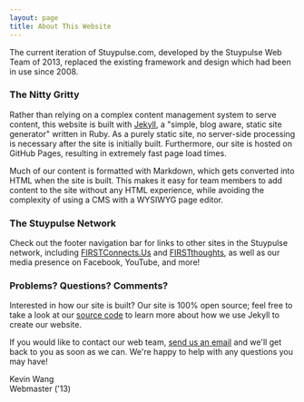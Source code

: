 ```yaml
---
layout: page
title: About This Website
---
```

The current iteration of Stuypulse.com, developed by the Stuypulse Web Team of 2013, replaced the existing framework and design which had been in use since 2008.

### The Nitty Gritty
Rather than relying on a complex content management system to serve content, this website is built with [Jekyll](http://jekyllrb.com/), a "simple, blog aware, static site generator" written in Ruby. As a purely static site, no server-side processing is necessary after the site is initially built. Furthermore, our site is hosted on GitHub Pages, resulting in extremely fast page load times.

Much of our content is formatted with Markdown, which gets converted into HTML when the site is built. This makes it easy for team members to add content to the site without any HTML experience, while avoiding the complexity of using a CMS with a WYSIWYG page editor.

### The Stuypulse Network
Check out the footer navigation bar for links to other sites in the Stuypulse network, including [FIRSTConnects.Us](http://firstconnects.us/) and [FIRSTthoughts](http://firstthoughts.org/), as well as our media presence on Facebook, YouTube, and more!

### Problems? Questions? Comments?
Interested in how our site is built? Our site is 100% open source; feel free to take a look at our [source code](https://github.com/prog694/prog694.github.com) to learn more about how we use Jekyll to create our website.

If you would like to contact our web team, [send us an email](/contact/) and we'll get back to you as soon as we can. We're happy to help with any questions you may have!

Kevin Wang  
Webmaster ('13)
